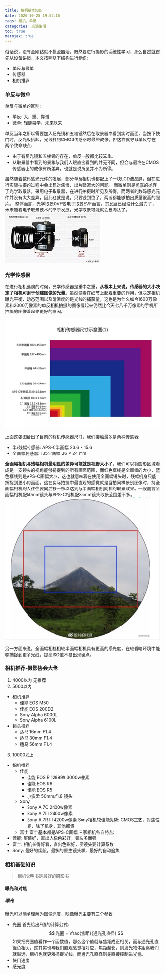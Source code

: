 ```yaml
---
title: 相机基本知识
date: 2020-10-25 19:52:16
tags: 相机，单反 
categories: 点滴生活 
toc: true 
mathjax: true 
---
```

俗话说，没有金刚钻就不揽瓷器活，既然要进行摄影的系统性学习，那么自然就首先从设备讲起，本文按照以下结构进行组织:
- 单反与微单 
- 传感器 
- 相机推荐
<!--more-->

### 单反与微单 
单反与微单的区别:
- 单反: 大、重、靠谱 
- 微单: 轻便易学，未来以来

单反当年之所以需要加入反光镜和五棱镜然后在取景器中看到实时画面，当按下快门时，反光板抬起，光线打到CMOS传感器时最终成像，但这样就导致单反存在两个致命缺点: 
- 由于有反光镜和五棱镜的存在，单反一般都比较笨重。 
- 从取景器中看到的景象与我们人眼直接看到的并无不同，但会与最终在CMOS传感器上的成像有所差异，也就是说所见并不为所得。 

虽然随着数码感光元件的发展，部分单反相机也都配上了一块LCD液晶屏，但在进行实际拍摄的过程中会出现对焦慢、出片延迟大的问题。 而微单则是彻底的抛弃了光学取景器，采用电子取景器，在进行拍摄时所见及所得，而两者的数码感光元件并没有太大差异，因此也就是说，只要钱到位了，两者都能够拍出质量很高的照片。
整体而言，光学取景OVF较电子取景EVF而言，其发展已经没什么潜力了，未来随着电子取景技术的不断发展，光学取景可能就会被淘汰了。 
![单反和微单](https://raw.githubusercontent.com/xuejy19/xuejy19.github.io/source/Img/%E5%8D%95%E5%8F%8D%E5%92%8C%E6%97%A0%E5%8F%8D.jpeg)

### 光学传感器
在进行相机选购的时候，光学传感器是重中之重，**从根本上来说，传感器的大小决定了相机可用于创建图像的光量**。虽然像素在细节上起着重要的作用，但决定相机曝光平衡、动态范围以及清晰度的是光线的捕获量，这也是为什么如今1600万像素和2000万像素的单反相机拍摄的图像看起来仍然比今天七八千万像素的手机所拍摄的图像看起来更好的原因。 

![相机传感器](https://raw.githubusercontent.com/xuejy19/xuejy19.github.io/source/Img/%E7%9B%B8%E6%9C%BA%E4%BC%A0%E6%84%9F%E5%99%A8.jpeg)

上面这张图给出了目前的相机传感器尺寸，我们接触最多是两种传感器: 
- 半/残幅传感器: APS-C半画幅 23.6 $\times$ 15.6 
- 全画幅传感器: 135全画幅 36 $\times$ 24 mm 

**全画幅相机与残幅相机最明显的差异可能就是视野大小了**，我们可以将圆形区域看成是一支镜头的视角能够捕捉到的所有画面范围，而红色框线是全画幅的大小，蓝色框线则是APS-C画幅大小，这也就意味着在使用全画幅镜头时，残幅机身只能捕捉到更小的画面。这在实际拍摄中最直观的感觉就是当拍同样景别图像时，持全画幅相机的人往往要向后移一移以达到与半画幅相机同样的取景效果。一般而言全画幅相机配50mm镜头与APS-C相机配35mm镜头取景范围差不多。
![全幅和半幅](https://raw.githubusercontent.com/xuejy19/xuejy19.github.io/source/Img/%E5%85%A8%E7%94%BB%E5%B9%85%E5%92%8C%E6%AE%8B%E5%B9%85.png)

另一方面来说，全画幅相机相较半画幅相机具有更高的感光度，在较昏暗环境中能够捕捉到更多光线，提高ISO值不易出现噪点。

### 相机推荐-摄影协会大佬 
1. 4000以内
    无推荐
2. 5000以内
- 相机推荐
  - 佳能 EOS M50 
  - 佳能 EOS 200D2 
  - Sony Alpha 6000L 
  - Sony Alpha 6100L 
- 镜头推荐
  - 适马 16mm F1.4 
  - 适马 30mm F1.4 
  - 适马 56mm F1.4 

3. 10000以上 
- 相机推荐 
    - 佳能 
      - 佳能 EOS R 12899¥ 3000w像素
      - 佳能 EOS R6
      - 佳能 EOS R5 
      - 小痰盂 50mm/f1.8 镜头 
    - Sony 
      - Sony A 7C 2400w像素
      - Sony A 7III 2400w像素 
      - Sony A 7R III 4200w像素 
    Sony相机较佳能优势: CMOS工艺，对焦性能，除了机身，其他都贵 
    - 富士 
      富士基本都是APS-C画幅 
三家相机各自特点: 
- 佳能: 屏幕好，直出人像色彩好，镜头多而强 
- 富士: 相机长得好看，直出色彩好，买镜头要计算系数 
- Sony: 最好的续航，最多的原生镜头群，最好的自动追焦 


### 相机基础知识 
> 相机说明书是最好的摄影书 
#### 曝光和对焦 
##### 曝光 
曝光可以简单理解为图像亮度，映像曝光主要有三个参数:
- 光圈 
首先给出$F$值的计算公式: 
$$
    光圈 =  \frac{焦距}{通光孔直径}
$$
如果把光圈值看作一个函数值，那么这个值就与焦距成正相关，而与通光孔直径负相关，这其实也与我们直观感觉相对应，焦距越长，则发光物体距离我们就越远，相机也就更难捕捉光线，而通光孔直径则是直接控制进光量。 
- 快门速度 
- 感光度
